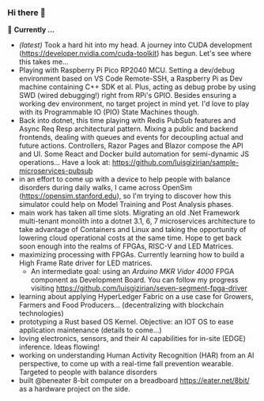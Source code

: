 ### Hi there 👋

🌱 **Currently ...**
* *(latest)* Took a hard hit into my head. A journey into CUDA development (https://developer.nvidia.com/cuda-toolkit) has begun. Let's see where this takes me...
* Playing with Raspberry Pi Pico RP2040 MCU. Setting a dev/debug environment based on VS Code Remote-SSH, a Raspberry Pi as Dev machine containing C++ SDK et al. Plus, acting as debug probe by using SWD (wired debugging!) right from RPi's GPIO. Besides ensuring a working dev environment, no target project in mind yet. I'd love to play with its Programmable IO (PIO) State Machines though.
* Back into dotnet, this time playing with Redis PubSub features and Async Req Resp architectural pattern. Mixing a public and backend frontends, dealing with queues and events for decoupling actual and future actions. Controllers, Razor Pages and Blazor compose the API and UI. Some React and Docker build automation for semi-dynamic JS operations... Have a look at: https://github.com/luisgizirian/sample-microservices-pubsub
* in an effort to come up with a device to help people with balance disorders during daily walks, I came across OpenSim (https://opensim.stanford.edu), so I'm trying to discover how this simulator could help on Model Training and Post Analysis phases.
* main work has taken all time slots. Migrating an old .Net Framework multi-tenant monolith into a dotnet 3.1, 6, 7 microservices architecture to take advantage of Containers and Linux and taking the opportunity of lowering cloud operational costs at the same time. Hope to get back soon enough into the realms of FPGAs, RISC-V and LED Matrices.
* maximizing processing with FPGAs. Currently learning how to build a High Frame Rate driver for LED matrices.
  * An intermediate goal: using an *Arduino MKR Vidor 4000* FPGA component as Development Board. You can follow my progress visiting https://github.com/luisgizirian/seven-segment-fpga-driver
* learning about applying HyperLedger Fabric on a use case for Growers, Farmers and Food Producers... (decentralizing with blockchain technologies)
* prototyping a Rust based OS Kernel. Objective: an IOT OS to ease application maintenance (details to come...)
* loving electronics, sensors, and their AI capabilities for in-site (EDGE) inference. Ideas flowing!
* working on understanding Human Activity Recognition (HAR) from an AI perspective, to come up with a real-time fall prevention wearable. Targeted to people with balance disorders
* built @beneater 8-bit computer on a breadboard https://eater.net/8bit/ as a hardware project on the side.
